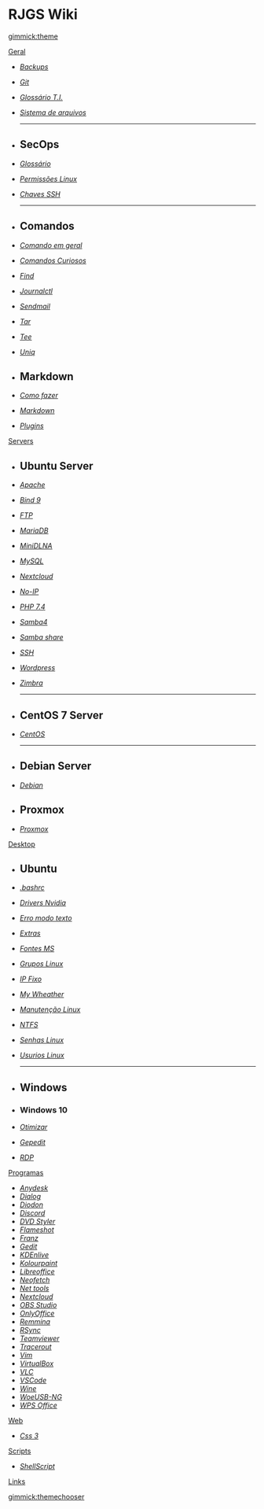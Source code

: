 # RJGS Wiki

[gimmick:theme](cyborg)

[Geral]()

* [_Backups_](backups.md)
* [_Git_](git.md)
* [_Glossário T.I._](glossario_ti.md)
* [_Sistema de arquivos_](sistemas_de_arquivos.md)

  - - - -

* ## SecOps

* [_Glossário_](seguranca_informacao.md)
* [_Permissões Linux_](linux_permissoes.md)
* [_Chaves SSH_](chaves_ssh.md)
  
  - - - -

* ## Comandos

* [_Comando em geral_](comandos_terminal.md)
* [_Comandos Curiosos_](comandos_curiosos.md)
* [_Find_](comando_find.md)
* [_Journalctl_](journalctl.md)
* [_Sendmail_](sendmail.md)
* [_Tar_](comando_tar.md)
* [_Tee_](comando_tee.md)
* [_Uniq_](comando_uniq.md)

* ## Markdown

* [_Como fazer_](do_it.md)
* [_Markdown_](markdown.md)
* [_Plugins_](https://rjgs.ddns.net/wiki/#!gedit.md#Depend%C3%AAncias)

[Servers]()

* ## Ubuntu Server

* [_Apache_](apache.md)
* [_Bind 9_](bin9.md)
* [_FTP_](ftp.md)
* [_MariaDB_][def]
* [_MiniDLNA_](minidlna.md)
* [_MySQL_](mysql.md)
* [_Nextcloud_](nextcloud.md)
* [_No-IP_](no-ip.md)
* [_PHP 7.4_](php74.md)
* [_Samba4_](samba44.md)
* [_Samba share_](samba.md)
* [_SSH_](ssh.md)
* [_Wordpress_](wordpress.md)
* [_Zimbra_](zimbra.md)

  - - - -

* ## CentOS 7 Server

* [_CentOS_](centos.md)

  - - - -

* ## Debian Server

* [_Debian_](debian.md)

* ## Proxmox

* [_Proxmox_](proxmox.md)

[Desktop]()

* ## Ubuntu

* [_.bashrc_](bashrc.md)
* [_Drivers Nvidia_](ubuntu_graficard.md)
* [_Erro modo texto_](erro_modo_texto.md)
* [_Extras_](extras.md)
* [_Fontes MS_](fontes_microsoft.md)
* [_Grupos Linux_](linux_grupos.md)
* [_IP Fixo_](ipfixo.md)
* [_My Wheather_](my_weather.md)
* [_Manutenção Linux_](manutencao_linux.md)
* [_NTFS_](linux_ntfs.md)
* [_Senhas Linux_](linux_senhas.md)
* [_Usurios Linux_](linux_usuarios.md)

  - - - -

* ## Windows

* ### Windows 10

* [_Otimizar_](otimiza_windows.md)
* [_Gepedit_](win10_gpedit.md)
* [_RDP_](win10_rdp.md)


[Programas]()

* [_Anydesk_](anydesk.md)
* [_Dialog_](dialog.md)
* [_Diodon_](diodon.md)
* [_Discord_](discord.md)
* [_DVD Styler_](dvdstyler.md)
* [_Flameshot_](flameshot.md)
* [_Franz_](franz.md)
* [_Gedit_](gedit.md)
* [_KDEnlive_](kdenlive.md)
* [_Kolourpaint_](kolourpaint.md)
* [_Libreoffice_](libreoffice.md)
* [_Neofetch_](neofetch.md)
* [_Net tools_](net_tools.md)
* [_Nextcloud_](nextcloud.md)
* [_OBS Studio_](obs_studio.md)
* [_OnlyOffice_](onlyoffice.md)
* [_Remmina_](remmina.md)
* [_RSync_](rsync.md)
* [_Teamviewer_](teamviewer.md)
* [_Tracerout_](tracerout.md)
* [_Vim_](vim.md)
* [_VirtualBox_](virtualbox.md)
* [_VLC_](vlc.md)
* [_VSCode_](vscode.md)
* [_Wine_](wine.md)
* [_WoeUSB-NG_](woeusb-ng.md)
* [_WPS Office_](wpsoffice.md)

[Web]()

* [_Css 3_](css3.md)

[Scripts]()

* [_ShellScript_](https://drive.google.com/drive/folders/1t-TMSQJAsU0BfhV17aYwXn2HBpZ7xq2s?usp=sharing)


[Links](referencias.md)

[gimmick:themechooser](Temas)


[def]: mariadb.md
